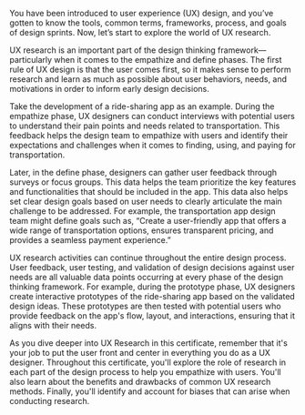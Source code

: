 You have been introduced to user experience (UX) design, and you’ve gotten to know the tools, common terms, frameworks, process, and goals of design sprints. Now, let’s start to explore the world of UX research. 

UX research is an important part of the design thinking framework—particularly when it comes to the empathize and define phases. The first rule of UX design is that the user comes first, so it makes sense to perform research and learn as much as possible about user behaviors, needs, and motivations in order to inform early design decisions. 

Take the development of a ride-sharing app as an example. During the empathize phase, UX designers can conduct interviews with potential users to understand their pain points and needs related to transportation. This feedback helps the design team to empathize with users and identify their expectations and challenges when it comes to finding, using, and paying for transportation.

Later, in the define phase, designers can gather user feedback through surveys or focus groups. This data helps the team prioritize the key features and functionalities that should be included in the app. This data also helps set clear design goals based on user needs to clearly articulate the main challenge to be addressed. For example, the transportation app design team might define goals such as, “Create a user-friendly app that offers a wide range of transportation options, ensures transparent pricing, and provides a seamless payment experience.”

UX research activities can continue throughout the entire design process. User feedback, user testing, and validation of design decisions against user needs are all valuable data points occurring at every phase of the design thinking framework. For example, during the prototype phase, UX designers create interactive prototypes of the ride-sharing app based on the validated design ideas. These prototypes are then tested with potential users who provide feedback on the app's flow, layout, and interactions, ensuring that it aligns with their needs.

As you dive deeper into UX Research in this certificate, remember that it's your job to put the user front and center in everything you do as a UX designer. Throughout this certificate, you'll explore the role of research in each part of the design process to help you empathize with users. You'll also learn about the benefits and drawbacks of common UX research methods. Finally, you'll identify and account for biases that can arise when conducting research.

